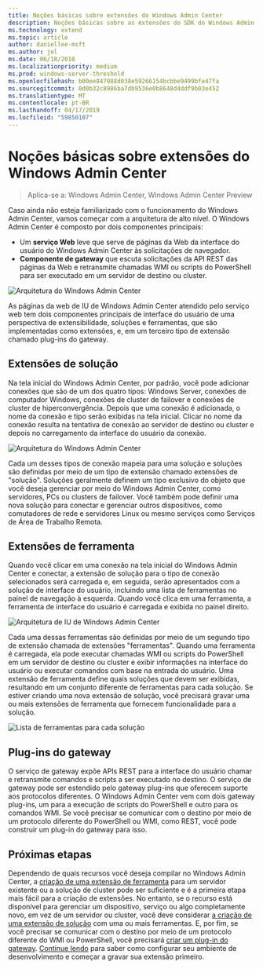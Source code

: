 ```yaml
---
title: Noções básicas sobre extensões do Windows Admin Center
description: Noções básicas sobre as extensões do SDK do Windows Admin Center (Project Honolulu)
ms.technology: extend
ms.topic: article
author: daniellee-msft
ms.author: jol
ms.date: 06/18/2018
ms.localizationpriority: medium
ms.prod: windows-server-threshold
ms.openlocfilehash: b00ee847088d038e59266154bcbbe9499bfe47fa
ms.sourcegitcommit: 0d0b32c8986ba7db9536e0b8648d4ddf9b03e452
ms.translationtype: MT
ms.contentlocale: pt-BR
ms.lasthandoff: 04/17/2019
ms.locfileid: "59850107"
---
```

# <a name="understanding-windows-admin-center-extensions"></a>Noções básicas sobre extensões do Windows Admin Center

>Aplica-se a: Windows Admin Center, Windows Admin Center Preview

Caso ainda não esteja familiarizado com o funcionamento do Windows Admin Center, vamos começar com a arquitetura de alto nível. O Windows Admin Center é composto por dois componentes principais:

- Um **serviço Web** leve que serve de páginas da Web da interface do usuário do Windows Admin Center às solicitações de navegador.
- **Componente de gateway** que escuta solicitações da API REST das páginas da Web e retransmite chamadas WMI ou scripts do PowerShell para ser executado em um servidor de destino ou cluster.

![Arquitetura do Windows Admin Center](../media/understand-extensions/wac-architecture-500px.png)

As páginas da web de IU de Windows Admin Center atendido pelo serviço web tem dois componentes principais de interface do usuário de uma perspectiva de extensibilidade, soluções e ferramentas, que são implementadas como extensões, e, em um terceiro tipo de extensão chamado plug-ins do gateway.

## <a name="solution-extensions"></a>Extensões de solução

Na tela inicial do Windows Admin Center, por padrão, você pode adicionar conexões que são de um dos quatro tipos: Windows Server, conexões de computador Windows, conexões de cluster de failover e conexões de cluster de hiperconvergência. Depois que uma conexão é adicionada, o nome da conexão e tipo serão exibidas na tela inicial. Clicar no nome da conexão resulta na tentativa de conexão ao servidor de destino ou cluster e depois no carregamento da interface do usuário da conexão.

![Arquitetura do Windows Admin Center](../media/understand-extensions/solutions-ui.png)

Cada um desses tipos de conexão mapeia para uma solução e soluções são definidas por meio de um tipo de extensão chamado extensões de "solução". Soluções geralmente definem um tipo exclusivo do objeto que você deseja gerenciar por meio do Windows Admin Center, como servidores, PCs ou clusters de failover. Você também pode definir uma nova solução para conectar e gerenciar outros dispositivos, como comutadores de rede e servidores Linux ou mesmo serviços como Serviços de Área de Trabalho Remota.

## <a name="tool-extensions"></a>Extensões de ferramenta

Quando você clicar em uma conexão na tela inicial do Windows Admin Center e conectar, a extensão de solução para o tipo de conexão selecionados será carregada e, em seguida, serão apresentados com a solução de interface do usuário, incluindo uma lista de ferramentas no painel de navegação à esquerda. Quando você clica em uma ferramenta, a ferramenta de interface do usuário é carregada e exibida no painel direito.

![Arquitetura de IU de Windows Admin Center](../media/understand-extensions/ui-architecture.png)

Cada uma dessas ferramentas são definidas por meio de um segundo tipo de extensão chamada de extensões "ferramentas". Quando uma ferramenta é carregada, ela pode executar chamadas WMI ou scripts do PowerShell em um servidor de destino ou cluster e exibir informações na interface do usuário ou executar comandos com base na entrada do usuário. Uma extensão de ferramenta define quais soluções que devem ser exibidas, resultando em um conjunto diferente de ferramentas para cada solução. Se estiver criando uma nova extensão de solução, você precisará gravar uma ou mais extensões de ferramenta que fornecem funcionalidade para a solução.

![Lista de ferramentas para cada solução](../media/understand-extensions/tools-for-solutions.png)

## <a name="gateway-plugins"></a>Plug-ins do gateway

O serviço de gateway expõe APIs REST para a interface do usuário chamar e retransmite comandos e scripts a ser executado no destino. O serviço de gateway pode ser estendido pelo gateway plug-ins que oferecem suporte aos protocolos diferentes. O Windows Admin Center vem com dois gateway plug-ins, um para a execução de scripts do PowerShell e outro para os comandos WMI. Se você precisar se comunicar com o destino por meio de um protocolo diferente do PowerShell ou WMI, como REST, você pode construir um plug-in do gateway para isso.

## <a name="next-steps"></a>Próximas etapas

Dependendo de quais recursos você deseja compilar no Windows Admin Center, a [criação de uma extensão de ferramenta](develop-tool.md) para um servidor existente ou a solução de cluster pode ser suficiente e é a primeira etapa mais fácil para a criação de extensões. No entanto, se o recurso está disponível para gerenciar um dispositivo, serviço ou algo completamente novo, em vez de um servidor ou cluster, você deve considerar [a criação de uma extensão de solução](develop-solution.md) com uma ou mais ferramentas. E, por fim, se você precisar se comunicar com o destino por meio de um protocolo diferente do WMI ou PowerShell, você precisará [criar um plug-in do gateway](develop-gateway-plugin.md). [Continue lendo](developing-extensions.md) para saber como configurar seu ambiente de desenvolvimento e começar a gravar sua extensão primeiro.
